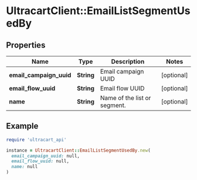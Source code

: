 # UltracartClient::EmailListSegmentUsedBy

## Properties

| Name | Type | Description | Notes |
| ---- | ---- | ----------- | ----- |
| **email_campaign_uuid** | **String** | Email campaign UUID | [optional] |
| **email_flow_uuid** | **String** | Email flow UUID | [optional] |
| **name** | **String** | Name of the list or segment. | [optional] |

## Example

```ruby
require 'ultracart_api'

instance = UltracartClient::EmailListSegmentUsedBy.new(
  email_campaign_uuid: null,
  email_flow_uuid: null,
  name: null
)
```

